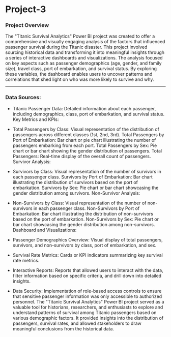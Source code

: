 # Project-3

### Project Overview

The "Titanic Survival Analytics" Power BI project was created to offer a comprehensive and visually engaging analysis of the factors that influenced passenger survival during the Titanic disaster. This project involved sourcing historical data and transforming it into meaningful insights through a series of interactive dashboards and visualizations.
The analysis focused on key aspects such as passenger demographics (age, gender, and family size), travel class, port of embarkation, and survival status. By exploring these variables, the dashboard enables users to uncover patterns and correlations that shed light on who was more likely to survive and why.

---
### Data Sources:

- Titanic Passenger Data: Detailed information about each passenger, including demographics, class, port of embarkation, and survival status.
Key Metrics and KPIs:

- Total Passengers by Class: Visual representation of the distribution of passengers across different classes (1st, 2nd, 3rd).
Total Passengers by Port of Embarkation: Bar chart or pie chart illustrating the number of passengers embarking from each port.
Total Passengers by Sex: Pie chart or bar chart showing the gender distribution of passengers.
Total Passengers: Real-time display of the overall count of passengers.
Survivor Analysis:

- Survivors by Class: Visual representation of the number of survivors in each passenger class.
Survivors by Port of Embarkation: Bar chart illustrating the distribution of survivors based on the port of embarkation.
Survivors by Sex: Pie chart or bar chart showcasing the gender distribution among survivors.
Non-Survivor Analysis:

- Non-Survivors by Class: Visual representation of the number of non-survivors in each passenger class.
Non-Survivors by Port of Embarkation: Bar chart illustrating the distribution of non-survivors based on the port of embarkation.
Non-Survivors by Sex: Pie chart or bar chart showcasing the gender distribution among non-survivors.
Dashboard and Visualizations:

- Passenger Demographics Overview: Visual display of total passengers, survivors, and non-survivors by class, port of embarkation, and sex.

- Survival Rate Metrics: Cards or KPI indicators summarizing key survival rate metrics.

- Interactive Reports: Reports that allowed users to interact with the data, filter information based on specific criteria, and drill down into detailed insights.

- Data Security: Implementation of role-based access controls to ensure that sensitive passenger information was only accessible to authorized personnel.
The "Titanic Survival Analytics" Power BI project served as a valuable tool for historians, researchers, and enthusiasts to explore and understand patterns of survival among Titanic passengers based on various demographic factors. It provided insights into the distribution of passengers, survival rates, and allowed stakeholders to draw meaningful conclusions from the historical data.
